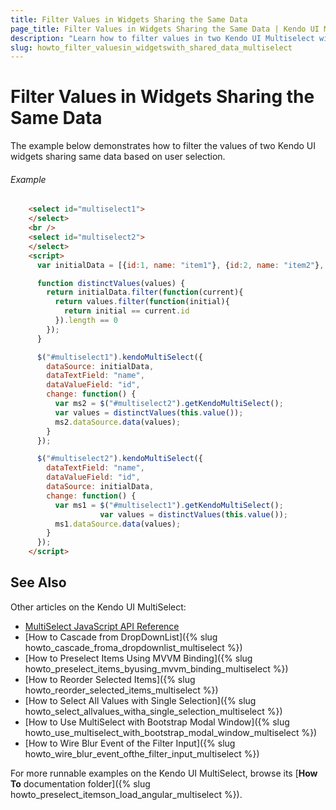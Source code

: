 ```yaml
---
title: Filter Values in Widgets Sharing the Same Data
page_title: Filter Values in Widgets Sharing the Same Data | Kendo UI MultiSelect
description: "Learn how to filter values in two Kendo UI Multiselect widgets that share the same data."
slug: howto_filter_valuesin_widgetswith_shared_data_multiselect
---
```


# Filter Values in Widgets Sharing the Same Data

The example below demonstrates how to filter the values of two Kendo UI widgets sharing same data based on user selection.

###### Example

```html
    <select id="multiselect1">
    </select>
    <br />
    <select id="multiselect2">
    </select>
    <script>
      var initialData = [{id:1, name: "item1"}, {id:2, name: "item2"}, {id:3, name: "item3"}];

      function distinctValues(values) {
        return initialData.filter(function(current){
          return values.filter(function(initial){
            return initial == current.id
          }).length == 0
        });
      }

      $("#multiselect1").kendoMultiSelect({
        dataSource: initialData,
        dataTextField: "name",
        dataValueField: "id",
        change: function() {
          var ms2 = $("#multiselect2").getKendoMultiSelect();
          var values = distinctValues(this.value());
          ms2.dataSource.data(values);
        }
      });

      $("#multiselect2").kendoMultiSelect({
        dataTextField: "name",
        dataValueField: "id",
        dataSource: initialData,
        change: function() {
          var ms1 = $("#multiselect1").getKendoMultiSelect();
					var values = distinctValues(this.value());
          ms1.dataSource.data(values);
        }
      });
    </script>
```

## See Also

Other articles on the Kendo UI MultiSelect:

* [MultiSelect JavaScript API Reference](/api/javascript/ui/multiselect)
* [How to Cascade from DropDownList]({% slug howto_cascade_froma_dropdownlist_multiselect %})
* [How to Preselect Items Using MVVM Binding]({% slug howto_preselect_items_byusing_mvvm_binding_multiselect %})
* [How to Reorder Selected Items]({% slug howto_reorder_selected_items_multiselect %})
* [How to Select All Values with Single Selection]({% slug howto_select_allvalues_witha_single_selection_multiselect %})
* [How to Use MultiSelect with Bootstrap Modal Window]({% slug howto_use_multiselect_with_bootstrap_modal_window_multiselect %})
* [How to Wire Blur Event of the Filter Input]({% slug howto_wire_blur_event_ofthe_filtеr_input_multiselect %})

For more runnable examples on the Kendo UI MultiSelect, browse its [**How To** documentation folder]({% slug howto_preselect_itemson_load_angular_multiselect %}).
